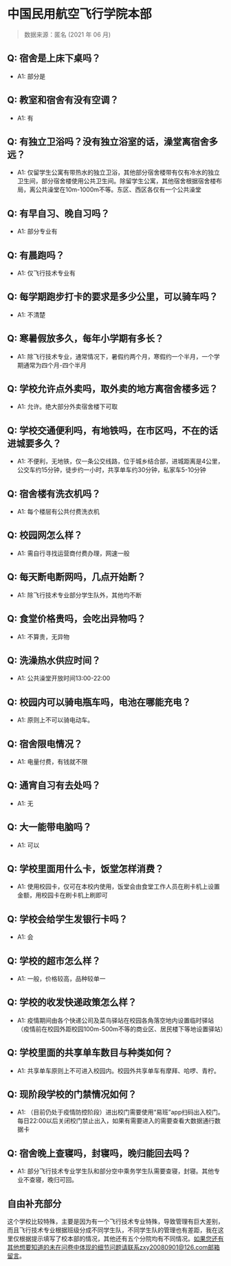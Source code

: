 # 中国民用航空飞行学院本部

> 数据来源：匿名 (2021 年 06 月)

## Q: 宿舍是上床下桌吗？

- A1: 部分是

## Q: 教室和宿舍有没有空调？

- A1: 有

## Q: 有独立卫浴吗？没有独立浴室的话，澡堂离宿舍多远？

- A1: 仅留学生公寓有带热水的独立卫浴，其他部分宿舍楼带有仅有冷水的独立卫生间，部分宿舍楼使用公共卫生间。除留学生公寓，其他宿舍根据宿舍楼布局，离公共澡堂在10m-1000m不等。东区、西区各仅有一个公共澡堂

## Q: 有早自习、晚自习吗？

- A1: 部分专业有

## Q: 有晨跑吗？

- A1: 仅飞行技术专业有

## Q: 每学期跑步打卡的要求是多少公里，可以骑车吗？

- A1: 不清楚

## Q: 寒暑假放多久，每年小学期有多长？

- A1: 除飞行技术专业，通常情况下，暑假约两个月，寒假约一个半月，一个学期通常为四个月-四个半月

## Q: 学校允许点外卖吗，取外卖的地方离宿舍楼多远？

- A1: 允许。绝大部分外卖宿舍楼下可取

## Q: 学校交通便利吗，有地铁吗，在市区吗，不在的话进城要多久？

- A1: 不便利，无地铁，仅一条公交线路，位于城乡结合部，进城距离是4公里，公交车约15分钟，徒步约一小时，共享单车约30分钟，私家车5-10分钟

## Q: 宿舍楼有洗衣机吗？

- A1: 每个楼层有公共付费洗衣机

## Q: 校园网怎么样？

- A1: 需自行寻找运营商付费办理，网速一般

## Q: 每天断电断网吗，几点开始断？

- A1: 除飞行技术专业部分学生队外，其他均不断

## Q: 食堂价格贵吗，会吃出异物吗？

- A1: 不算贵，无异物

## Q: 洗澡热水供应时间？

- A1: 公共澡堂开放时间13:00-22:00

## Q: 校园内可以骑电瓶车吗，电池在哪能充电？

- A1: 原则上不可以骑电动车。

## Q: 宿舍限电情况？

- A1: 电量付费，有钱就不限

## Q: 通宵自习有去处吗？

- A1: 无

## Q: 大一能带电脑吗？

- A1: 可以

## Q: 学校里面用什么卡，饭堂怎样消费？

- A1: 使用校园卡，仅可在本校内使用，饭堂会由食堂工作人员在刷卡机上设置金额，用校园卡在刷卡机上刷即可

## Q: 学校会给学生发银行卡吗？

- A1: 会

## Q: 学校的超市怎么样？

- A1: 一般，价格较高，品种较单一

## Q: 学校的收发快递政策怎么样？

- A1: 疫情期间由各个快递公司及菜鸟驿站在校园各角落空地内设置临时驿站（疫情前在校园外距校园100m-500m不等的商业区、居民楼下等地设置驿站）

## Q: 学校里面的共享单车数目与种类如何？

- A1: 共享单车原则上不可进入校园内。校园外共享单车有摩拜、哈啰、青柠。

## Q: 现阶段学校的门禁情况如何？

- A1: （目前仍处于疫情防控阶段）进出校门需要使用“易班”app扫码出入校门。每日22:00以后关闭校门禁止出入，如果有需要进入的需要查看大数据通行数据卡

## Q: 宿舍晚上查寝吗，封寝吗，晚归能回去吗？

- A1: 部分飞行技术专业学生队和部分空中乘务学生队需要查寝，封寝。其他专业不查寝，晚归可回。

## 自由补充部分

这个学校比较特殊，主要是因为有一个飞行技术专业特殊，导致管理有巨大差别，而且飞行技术专业根据班级分成不同学生队，不同学生队的管理也有差距，我在这里仅根据提示填写了校本部的情况，其他还有五个分院均有不同情况。如果您还有其他想要知道的未在问卷中体现的细节问题请联系zxy20080901@126.com邮箱留言。